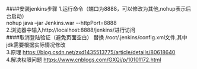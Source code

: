 ####安装jenkins步骤
1.运行命令（端口为8888，可以修改为其他,nohup表示后台启动）  
    nohup java –jar Jenkins.war --httpPort=8888  
2.浏览器中输入http://localhost:8888/jenkins/进行访问  
####取消登陆验证（避免页面空白）
替换 /root/.jenkins/config.xml文件,其中jdk需要根据实际情况修改  
3.原理
https://blog.csdn.net/zxd1435513775/article/details/80618640  
4.解决权限问题
https://www.cnblogs.com/GXQi/p/10101172.html